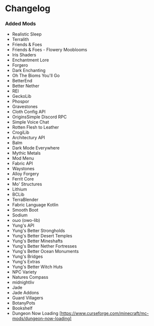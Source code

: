 # Changelog

### Added Mods

- Realistic Sleep
- Terralith
- Friends & Foes
- Friends & Foes - Flowery Mooblooms
- Iris Shaders
- Enchantment Lore
- Forgero
- Dark Enchanting
- Oh The Bioms You'll Go 
- BetterEnd
- Better Nether
- REI
- GeckoLib
- Phospor
- Gravestones
- Cloth Config API
- OriginsSimple Discord RPC
- Simple Voice Chat
- Rotten Flesh to Leather
- CrogiLib
- Architectury API
- Balm
- Dark Mode Everywhere
- Mythic Metals
- Mod Menu
- Fabric API
- Waystones
- Alloy Forgery
- Ferrit Core
- Mo' Structures
- Lithium
- BCLib
- TerraBlender
- Fabric Language Kotlin
- Smooth Boot 
- Sodium 
- oωo (owo-lib)
- Yung's API
- Yung's Better Strongholds
- Yung's Better Desert Temples
- Yung's Better Mineshafts
- Yung's Better Nether Fortresses
- Yung's Better Ocean Monuments
- Yung's Bridges
- Yung's Extras
- Yung's Better Witch Huts
- NPC Variety
- Natures Compass
- midnightliv
- Jade
- Jade Addons
- Guard Villagers
- BotanyPots
- Bookshelf
- Dungeon Now Loading [https://www.curseforge.com/minecraft/mc-mods/dungeon-now-loading]
